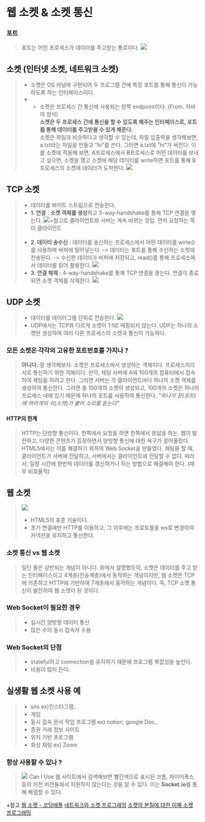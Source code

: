 # 웹 소켓 & 소켓 통신

### 포트 
> 포트는 어떤 프로세스가 데이터를 주고받는 통로이다. 
![](https://velog.velcdn.com/images/kksshh0612/post/40627a8d-d476-4b9a-b1c0-6d6e5ee1da4c/image.png)

## 소켓 (인터넷 소켓, 네트워크 소켓)
>  - 소켓은 OS 커널에 구현되어 두 프로그램 간에 특정 포트를 통해 통신이 가능하도록 하는 인터페이스이다.
>  - - 소켓은 프로세스 간 통신에 사용되는 양쪽 endpoint이다. (From. 자바의 정석)<br>
**소켓은 두 프로세스 간에 통신을 할 수 있도록 해주는 인터페이스로, 포트를 통해 데이터를 주고받을 수 있게 해준다.** <br>
소켓은 파일과 비슷하다고 생각할 수 있는데, 파일 입출력을 생각해보면, a.txt라는 파일을 만들고 "hi"를 쓴다. 그러면 a.txt에 "hi"가 써진다. 
이를 소켓에 적용해 보면, A프로세스에서 B프로세스로 어떤 데이터를 보내고 싶으면, 소켓을 열고 소켓에 해당 데이터를 write하면 포트를 통해 B프로세스의 소켓에 데이터가 도착한다. 
![](https://velog.velcdn.com/images/kksshh0612/post/7b97f4c7-5cb3-479d-a161-da664a6251ad/image.png)

## TCP 소켓 
> - 데이터를 바이트 스트림으로 전송한다.
>- **1. 연결** : **소켓 객체를 생성**하고 3-way-handshake를 통해 TCP 연결을 맺는다. 
![](https://velog.velcdn.com/images/kksshh0612/post/2593fe28-6850-4adc-8af0-05b5e218c8a5/image.png)+참고로 클라이언트와 서버는 계속 바뀌는 것임. 먼저 요청하는 쪽이 클라이언트 <br><br>
>- **2. 데이터 송수신** : 데이터를 송신하는 프로세스에서 어떤 데이터를 wirte()를 사용하여 버퍼에 밀어넣는다. 
-> 데이터는 포트를 통해 수신하는 소켓에 전송된다. 
-> 수신한 데이터가 버퍼에 저장되고, read()를 통해 프로세스에서 데이터를 읽어 활용한다. 
![](https://velog.velcdn.com/images/kksshh0612/post/bef27fe3-ff43-4ff7-819e-fd2cfb90fb9d/image.png) <br>
>- **3. 연결 해제** : 4-way-handshake를 통해 TCP 연결을 끊는다. 연결이 종료되면 소켓 객체를 삭제한다.
![](https://velog.velcdn.com/images/kksshh0612/post/bcef5224-7492-4432-8db7-e8a523343744/image.png)
 
## UDP 소켓 
> - 데이터를 데이터그램 단위로 전송한다. 
![](https://velog.velcdn.com/images/kksshh0612/post/8991a714-cb14-46d4-8d96-54f1212cdfa7/image.png)
>- UDP에서는 TCP와 다르게 소켓이 1:1로 매핑되지 않는다. UDP는 하나의 소켓만 생성하여 여러 다른 프로세스의 소켓과 통신이 가능하다. 

### 모든 소켓은 각각의 고유한 포트번호를 가지나 ? 
> **아니다.** 잘 생각해보자. 소켓은 프로세스에서 생성하는 객체이다. 프로세스끼리 서로 통신하기 위한 객체이다. 만약, 채팅 서버에 A에 100개의 컴퓨터에서 접속하여 채팅을 하려고 한다. 그러면 서버는 각 클라이언트마다 하나의 소켓 객체를 생성하여 통신한다. 그러면 총 100개의 소켓이 생성되고, 100개의 소켓은 하나의 프로세스 내에 있기 때문에 하나의 포트를 사용하여 통신한다. 
_"하나의 문(포트)에 여러개의 귀(소켓)가 붙어 소리를 듣는다"_

#### HTTP의 한계 
> HTTP는 단방향 통신이다. 한쪽에서 요청을 하면 한쪽에서 응답을 하는. 
웹이 발전하고, 다양한 콘텐츠가 등장하면서 양방향 통신에 대한 욕구가 끌어올랐다. HTML5에서는 이를 해결하기 위하여 Web Socket을 만들었다. 채팅을 할 때, 클라이언트가 서버에 전달하고, 서버에서는 클라이언트에 전달할 수 없다. 따라서, 일정 시간에 한번씩 데이터를 갱신하거나 하는 방법으로 해결해야 한다. (매우 비효율적)

## 웹 소켓 
> ![](https://velog.velcdn.com/images/kksshh0612/post/e1cd9726-09bf-483c-9135-2bb8a68567d3/image.png)
>- HTML5의 표준 기술이다. 
>- 초기 연결에만 HTTP를 이용하고, 그 이후에는 프로토콜을 ws로 변경하여 커넥션을 유지하고 통신한다. 

### 소켓 통신 vs 웹 소켓 
> 일단 둘은 상반되는 개념이 아니다. 위에서 설명했듯이, 소켓은 데이터를 주고 받는 인터페이스이고 4계층(전송계층)에서 동작하는 개념이지만, 웹 소켓은 TCP에 의존하고 HTTP에 기반하여 7계층에서 동작하는 개념이다. 즉, TCP 소켓 통신이 발전하여 웹 소켓이 된 것이다. 

### Web Socket이 필요한 경우 
> - 실시간 양방향 데이터 통신 
>- 많은 수의 동시 접속자 수용

### Web Socket의 단점 
> - stateful하고 connection을 유지하기 때문에 프로그램 복잡성을 높인다. 
>- 비용이 많이 든다. 

## 실생활 웹 소켓 사용 예 
> - sns ex)인스타그램.. 
>- 게임 
>- 동시 접속 문서 작업 프로그램 ex) notion, google Doc.. 
>- 증권 거래 정보 사이트 
>- 위치 기반 프로그램 
>- 화상 채팅 ex) Zoom

### 항상 사용할 수 있나 ? 
> ![](https://velog.velcdn.com/images/kksshh0612/post/4d32725f-186d-4af5-ac78-0f001fba3314/image.png)
>Can I Use 웹 사이트에서 검색해보면 빨간색으로 표시된 크롬, 파이어폭스 등의 이전 버전들에서 지원하지 않는다는 것을 알 수 있다. 이는 **Socket.io**를 통해 해결할 수 있다. 

+참고
[웹 소켓 - 코딩애플](https://www.youtube.com/watch?v=yXPCg5eupGM)
[네트워크와 소켓 프로그래밍](https://velog.io/@emplam27/CS-%EA%B7%B8%EB%A6%BC%EC%9C%BC%EB%A1%9C-%EC%95%8C%EC%95%84%EB%B3%B4%EB%8A%94-%EB%84%A4%ED%8A%B8%EC%9B%8C%ED%81%AC-%EC%86%8C%EC%BC%93-%ED%94%84%EB%A1%9C%EA%B7%B8%EB%9E%98%EB%B0%8D%EA%B3%BC-Handshaking)
[소켓의 본질에 대한 이해 ](https://www.youtube.com/watch?v=3jQ2dBpiqPo)
[소켓 프로그래밍](https://recipes4dev.tistory.com/153)
